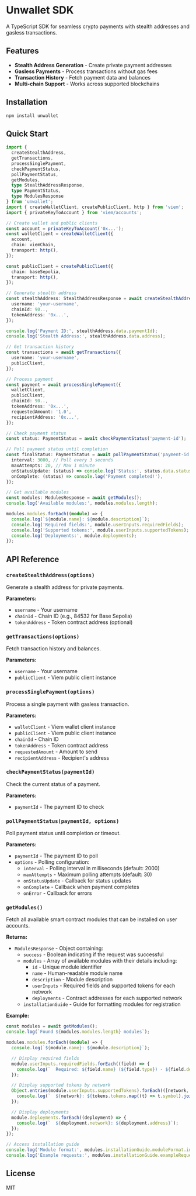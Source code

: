 # Unwallet SDK

A TypeScript SDK for seamless crypto payments with stealth addresses and gasless transactions.

## Features

- **Stealth Address Generation** - Create private payment addresses
- **Gasless Payments** - Process transactions without gas fees
- **Transaction History** - Fetch payment data and balances
- **Multi-chain Support** - Works across supported blockchains

## Installation

```bash
npm install unwallet
```

## Quick Start

```typescript
import {
  createStealthAddress,
  getTransactions,
  processSinglePayment,
  checkPaymentStatus,
  pollPaymentStatus,
  getModules,
  type StealthAddressResponse,
  type PaymentStatus,
  type ModulesResponse
} from 'unwallet';
import { createWalletClient, createPublicClient, http } from 'viem';
import { privateKeyToAccount } from 'viem/accounts';

// Create wallet and public clients
const account = privateKeyToAccount('0x...');
const walletClient = createWalletClient({
  account,
  chain: viemChain,
  transport: http(),
});

const publicClient = createPublicClient({
  chain: baseSepolia,
  transport: http(),
});

// Generate stealth address
const stealthAddress: StealthAddressResponse = await createStealthAddress({
  username: 'your-username',
  chainId: 90..,
  tokenAddress: '0x...',
});

console.log('Payment ID:', stealthAddress.data.paymentId);
console.log('Stealth Address:', stealthAddress.data.address);

// Get transaction history
const transactions = await getTransactions({
  username: 'your-username',
  publicClient,
});

// Process payment
const payment = await processSinglePayment({
  walletClient,
  publicClient,
  chainId: 90..,
  tokenAddress: '0x...',
  requestedAmount: '1.0',
  recipientAddress: '0x...',
});

// Check payment status
const status: PaymentStatus = await checkPaymentStatus('payment-id');

// Poll payment status until completion
const finalStatus: PaymentStatus = await pollPaymentStatus('payment-id', {
  interval: 3000, // Poll every 3 seconds
  maxAttempts: 20, // Max 1 minute
  onStatusUpdate: (status) => console.log('Status:', status.data.status),
  onComplete: (status) => console.log('Payment completed!'),
});

// Get available modules
const modules: ModulesResponse = await getModules();
console.log('Available modules:', modules.modules.length);

modules.modules.forEach((module) => {
  console.log(`${module.name}: ${module.description}`);
  console.log('Required fields:', module.userInputs.requiredFields);
  console.log('Supported tokens:', module.userInputs.supportedTokens);
  console.log('Deployments:', module.deployments);
});
```

## API Reference

### `createStealthAddress(options)`

Generate a stealth address for private payments.

**Parameters:**

- `username` - Your username
- `chainId` - Chain ID (e.g., 84532 for Base Sepolia)
- `tokenAddress` - Token contract address (optional)

### `getTransactions(options)`

Fetch transaction history and balances.

**Parameters:**

- `username` - Your username
- `publicClient` - Viem public client instance

### `processSinglePayment(options)`

Process a single payment with gasless transaction.

**Parameters:**

- `walletClient` - Viem wallet client instance
- `publicClient` - Viem public client instance
- `chainId` - Chain ID
- `tokenAddress` - Token contract address
- `requestedAmount` - Amount to send
- `recipientAddress` - Recipient's address

### `checkPaymentStatus(paymentId)`

Check the current status of a payment.

**Parameters:**

- `paymentId` - The payment ID to check

### `pollPaymentStatus(paymentId, options)`

Poll payment status until completion or timeout.

**Parameters:**

- `paymentId` - The payment ID to poll
- `options` - Polling configuration:
  - `interval` - Polling interval in milliseconds (default: 2000)
  - `maxAttempts` - Maximum polling attempts (default: 30)
  - `onStatusUpdate` - Callback for status updates
  - `onComplete` - Callback when payment completes
  - `onError` - Callback for errors

### `getModules()`

Fetch all available smart contract modules that can be installed on user accounts.

**Returns:**

- `ModulesResponse` - Object containing:
  - `success` - Boolean indicating if the request was successful
  - `modules` - Array of available modules with their details including:
    - `id` - Unique module identifier
    - `name` - Human-readable module name
    - `description` - Module description
    - `userInputs` - Required fields and supported tokens for each network
    - `deployments` - Contract addresses for each supported network
  - `installationGuide` - Guide for formatting modules for registration

**Example:**

```typescript
const modules = await getModules();
console.log(`Found ${modules.modules.length} modules`);

modules.modules.forEach((module) => {
  console.log(`${module.name}: ${module.description}`);

  // Display required fields
  module.userInputs.requiredFields.forEach((field) => {
    console.log(`  Required: ${field.name} (${field.type}) - ${field.description}`);
  });

  // Display supported tokens by network
  Object.entries(module.userInputs.supportedTokens).forEach(([network, tokens]) => {
    console.log(`  ${network}: ${tokens.tokens.map((t) => t.symbol).join(', ')}`);
  });

  // Display deployments
  module.deployments.forEach((deployment) => {
    console.log(`  ${deployment.network}: ${deployment.address}`);
  });
});

// Access installation guide
console.log('Module format:', modules.installationGuide.moduleFormat.interface);
console.log('Example requests:', modules.installationGuide.exampleRequests);
```

## License

MIT
